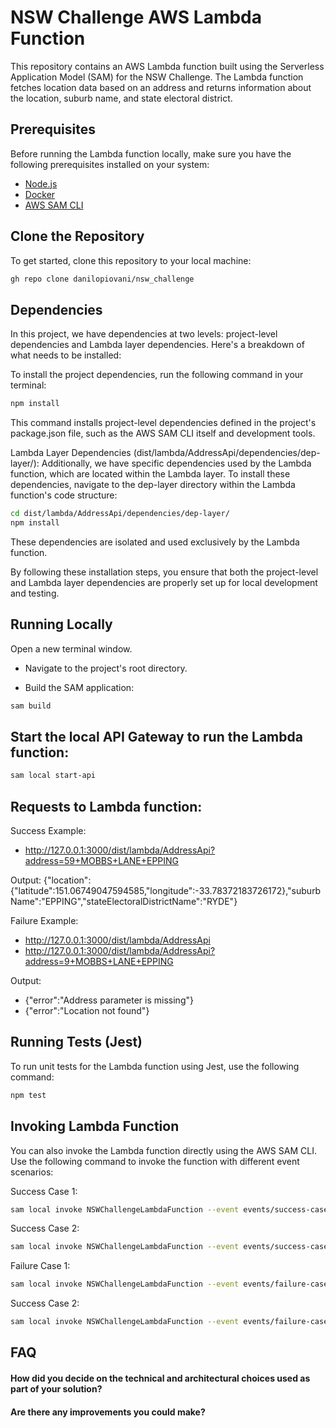 # NSW Challenge AWS Lambda Function

This repository contains an AWS Lambda function built using the Serverless Application Model (SAM) for the NSW Challenge. The Lambda function fetches location data based on an address and returns information about the location, suburb name, and state electoral district.

## Prerequisites

Before running the Lambda function locally, make sure you have the following prerequisites installed on your system:

- [Node.js](https://nodejs.org/)
- [Docker](https://www.docker.com/)
- [AWS SAM CLI](https://docs.aws.amazon.com/serverless-application-model/latest/developerguide/serverless-sam-cli-install.html)

## Clone the Repository

To get started, clone this repository to your local machine:
```bash
gh repo clone danilopiovani/nsw_challenge
```

## Dependencies
In this project, we have dependencies at two levels: project-level dependencies and Lambda layer dependencies. Here's a breakdown of what needs to be installed:

To install the project dependencies, run the following command in your terminal:

```bash
npm install
```

This command installs project-level dependencies defined in the project's package.json file, such as the AWS SAM CLI itself and development tools.


Lambda Layer Dependencies (dist/lambda/AddressApi/dependencies/dep-layer/):
Additionally, we have specific dependencies used by the Lambda function, which are located within the Lambda layer. To install these dependencies, navigate to the dep-layer directory within the Lambda function's code structure:

```bash
cd dist/lambda/AddressApi/dependencies/dep-layer/
npm install
```

These dependencies are isolated and used exclusively by the Lambda function.

By following these installation steps, you ensure that both the project-level and Lambda layer dependencies are properly set up for local development and testing.

## Running Locally
Open a new terminal window.

- Navigate to the project's root directory.

- Build the SAM application:

```bash
sam build
```

## Start the local API Gateway to run the Lambda function:
```bash
sam local start-api
```

## Requests to Lambda function:
Success Example:
- http://127.0.0.1:3000/dist/lambda/AddressApi?address=59+MOBBS+LANE+EPPING

Output: 
{"location":{"latitude":151.06749047594585,"longitude":-33.78372183726172},"suburbName":"EPPING","stateElectoralDistrictName":"RYDE"}

Failure Example:
- http://127.0.0.1:3000/dist/lambda/AddressApi
- http://127.0.0.1:3000/dist/lambda/AddressApi?address=9+MOBBS+LANE+EPPING

Output:
- {"error":"Address parameter is missing"}
- {"error":"Location not found"}


## Running Tests (Jest)
To run unit tests for the Lambda function using Jest, use the following command:
```bash
npm test
```

## Invoking Lambda Function
You can also invoke the Lambda function directly using the AWS SAM CLI. Use the following command to invoke the function with different event scenarios:

Success Case 1:
```bash
sam local invoke NSWChallengeLambdaFunction --event events/success-case.json
```

Success Case 2:
```bash
sam local invoke NSWChallengeLambdaFunction --event events/success-case2.json
```

Failure Case 1:
```bash
sam local invoke NSWChallengeLambdaFunction --event events/failure-case.json
```

Success Case 2:
```bash
sam local invoke NSWChallengeLambdaFunction --event events/failure-case2.json
```


## FAQ

#### How did you decide on the technical and architectural choices used as part of your solution?

#### Are there any improvements you could make?

